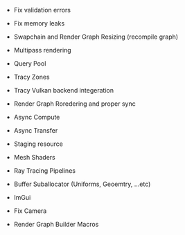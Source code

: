 - Fix validation errors
- Fix memory leaks
- Swapchain and Render Graph Resizing (recompile graph)
- Multipass rendering
- Query Pool
- Tracy Zones
- Tracy Vulkan backend integeration
- Render Graph Roredering and proper sync
- Async Compute
- Async Transfer
- Staging resource
- Mesh Shaders
- Ray Tracing Pipelines
- Buffer Suballocator (Uniforms, Geoemtry, ...etc)
- ImGui
- Fix Camera

- Render Graph Builder Macros
